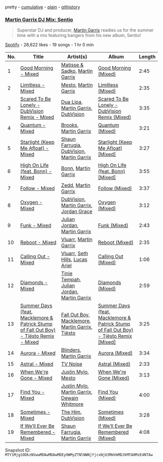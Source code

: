 pretty - [cumulative](/playlists/cumulative/37i9dQZF1DWYIvtWSbA6Aj.md) - [plain](/playlists/plain/37i9dQZF1DWYIvtWSbA6Aj) - [githistory](https://github.githistory.xyz/mackorone/spotify-playlist-archive/blob/main/playlists/plain/37i9dQZF1DWYIvtWSbA6Aj)

### [Martin Garrix DJ Mix: Sentio](https://open.spotify.com/playlist/37i9dQZF1DWYIvtWSbA6Aj)

> Superstar DJ and producer, <a href="spotify:artist:60d24wfXkVzDSfLS6hyCjZ">Martin Garrix</a> readies us for the summer time with a mix featuring bangers from his new album, Sentio!

[Spotify](https://open.spotify.com/user/spotify) - 28,622 likes - 19 songs - 1 hr 0 min

| No. | Title | Artist(s) | Album | Length |
|---|---|---|---|---|
| 1 | [Good Morning \- Mixed](https://open.spotify.com/track/582vTBVbpzQywCzItF6yzk) | [Matisse & Sadko](https://open.spotify.com/artist/2QMCcKIPHnjQaPPgoEst88), [Martin Garrix](https://open.spotify.com/artist/60d24wfXkVzDSfLS6hyCjZ) | [Good Morning \(Mixed\)](https://open.spotify.com/album/5ZHA7HECzkkn5ykZhQqz5g) | 2:45 |
| 2 | [Limitless \- Mixed](https://open.spotify.com/track/1ymFFQI3R4CU1KzyYFsRH2) | [Mesto](https://open.spotify.com/artist/0RViEWnZO2VhmY4oI0PhF9), [Martin Garrix](https://open.spotify.com/artist/60d24wfXkVzDSfLS6hyCjZ) | [Limitless \(Mixed\)](https://open.spotify.com/album/5xKhjiAIoL9EGyGt9xuto2) | 2:35 |
| 3 | [Scared To Be Lonely \- DubVision Remix \- Mixed](https://open.spotify.com/track/2vpLkruxGlsXTnazTjGI3h) | [Dua Lipa](https://open.spotify.com/artist/6M2wZ9GZgrQXHCFfjv46we), [Martin Garrix](https://open.spotify.com/artist/60d24wfXkVzDSfLS6hyCjZ), [DubVision](https://open.spotify.com/artist/3XINWZaloea97SIRiyTJxX) | [Scared To Be Lonely \- DubVision Remix \(Mixed\)](https://open.spotify.com/album/4beXxiae0SsQWuJyRSRdXu) | 3:35 |
| 4 | [Quantum \- Mixed](https://open.spotify.com/track/7ydSOphu3xfbvcndhUHUww) | [Brooks](https://open.spotify.com/artist/4mHAu7NX2UNsnGXjviBD9e), [Martin Garrix](https://open.spotify.com/artist/60d24wfXkVzDSfLS6hyCjZ) | [Quantum \(Mixed\)](https://open.spotify.com/album/41Q7h27kPwJEOqWL7dvSzl) | 3:21 |
| 5 | [Starlight \(Keep Me Afloat\) \- Mixed](https://open.spotify.com/track/4gtErzp6b1kfBajoveJzZz) | [Shaun Farrugia](https://open.spotify.com/artist/0dOdktkTLrPLb4WilXaz85), [DubVision](https://open.spotify.com/artist/3XINWZaloea97SIRiyTJxX), [Martin Garrix](https://open.spotify.com/artist/60d24wfXkVzDSfLS6hyCjZ) | [Starlight \(Keep Me Afloat\) \[Mixed\]](https://open.spotify.com/album/3raTMZgGjN4QDRB6QmFmAs) | 3:27 |
| 6 | [High On Life \(feat\. Bonn\) \- Mixed](https://open.spotify.com/track/3CTJxbfadATr6sa23BzJ9k) | [Bonn](https://open.spotify.com/artist/7Io0XduXk7aOHFHA7sLru2), [Martin Garrix](https://open.spotify.com/artist/60d24wfXkVzDSfLS6hyCjZ) | [High On Life \(feat\. Bonn\) \[Mixed\]](https://open.spotify.com/album/5S238TxDkyXHES4bs4dfwZ) | 3:55 |
| 7 | [Follow \- Mixed](https://open.spotify.com/track/7bVz5dwPqFh1Rwbgc9gG95) | [Zedd](https://open.spotify.com/artist/2qxJFvFYMEDqd7ui6kSAcq), [Martin Garrix](https://open.spotify.com/artist/60d24wfXkVzDSfLS6hyCjZ) | [Follow \(Mixed\)](https://open.spotify.com/album/2S1lLhkOYRp3SD1oqPxm9B) | 3:37 |
| 8 | [Oxygen \- Mixed](https://open.spotify.com/track/6fQdkjb8RuIftd1nHIh8eX) | [DubVision](https://open.spotify.com/artist/3XINWZaloea97SIRiyTJxX), [Martin Garrix](https://open.spotify.com/artist/60d24wfXkVzDSfLS6hyCjZ), [Jordan Grace](https://open.spotify.com/artist/0NST5cNxDtRZuToY6ngC0k) | [Oxygen \(Mixed\)](https://open.spotify.com/album/7AodDnSvJqgBvGWKZwSERs) | 3:12 |
| 9 | [Funk \- Mixed](https://open.spotify.com/track/12jrDIz1udgGwrh7W75DDw) | [Julian Jordan](https://open.spotify.com/artist/2vUCVkeZjzDcaoX4gagHdV), [Martin Garrix](https://open.spotify.com/artist/60d24wfXkVzDSfLS6hyCjZ) | [Funk \(Mixed\)](https://open.spotify.com/album/4ExG1QNCwB4WrRLkPC8x8u) | 2:43 |
| 10 | [Reboot \- Mixed](https://open.spotify.com/track/3MOLAKPiE6SLnJkBXpTYOE) | [Vluarr](https://open.spotify.com/artist/0ClkclGbzsEY0aBtqq8MrB), [Martin Garrix](https://open.spotify.com/artist/60d24wfXkVzDSfLS6hyCjZ) | [Reboot \(Mixed\)](https://open.spotify.com/album/0UULlTB9iiv6UChDthnpSL) | 2:35 |
| 11 | [Calling Out \- Mixed](https://open.spotify.com/track/4CwePuJENy8EsawNxhnt2c) | [Vluarr](https://open.spotify.com/artist/0ClkclGbzsEY0aBtqq8MrB), [Seth Hills](https://open.spotify.com/artist/5nFt7a5Du2MkdAr1KniXh7), [Lucas Ariel](https://open.spotify.com/artist/6LKOLihOW5mY0KAzMbcu4T) | [Calling Out \(Mixed\)](https://open.spotify.com/album/6pxQI34xsFwyN7rDXiejxF) | 1:06 |
| 12 | [Diamonds \- Mixed](https://open.spotify.com/track/45fkGzzHNwnpAqmbdvuGdp) | [Tinie Tempah](https://open.spotify.com/artist/0Tob4H0FLtEONHU1MjpUEp), [Julian Jordan](https://open.spotify.com/artist/2vUCVkeZjzDcaoX4gagHdV), [Martin Garrix](https://open.spotify.com/artist/60d24wfXkVzDSfLS6hyCjZ) | [Diamonds \(Mixed\)](https://open.spotify.com/album/35jGXkRPVTe1kJVdABI3M0) | 2:59 |
| 13 | [Summer Days \(feat\. Macklemore & Patrick Stump of Fall Out Boy\) \- Tiësto Remix \- Mixed](https://open.spotify.com/track/1INoT6ZO3YjxBbs25O9uMB) | [Fall Out Boy](https://open.spotify.com/artist/4UXqAaa6dQYAk18Lv7PEgX), [Macklemore](https://open.spotify.com/artist/3JhNCzhSMTxs9WLGJJxWOY), [Martin Garrix](https://open.spotify.com/artist/60d24wfXkVzDSfLS6hyCjZ), [Tiësto](https://open.spotify.com/artist/2o5jDhtHVPhrJdv3cEQ99Z) | [Summer Days \(feat\. Macklemore & Patrick Stump of Fall Out Boy\) \- Tiësto Remix \[Mixed\]](https://open.spotify.com/album/53YoHhaaWxgnxgcDkpTQcl) | 3:25 |
| 14 | [Aurora \- Mixed](https://open.spotify.com/track/4ZSse9lF2jk07xW2uIwFmq) | [Blinders](https://open.spotify.com/artist/26JVnujQQ3lEML8t9p3X1J), [Martin Garrix](https://open.spotify.com/artist/60d24wfXkVzDSfLS6hyCjZ) | [Aurora \(Mixed\)](https://open.spotify.com/album/5OnjHzHV0R65k5lxlfxEyE) | 3:34 |
| 15 | [Astral \- Mixed](https://open.spotify.com/track/7uA3mL9m7EvWmaKT1VwLgz) | [TV Noise](https://open.spotify.com/artist/32Aw9aJJoXXC1Vn3zqzJbQ) | [Astral \(Mixed\)](https://open.spotify.com/album/0RmL7lmwsiL9mDoXXVb78t) | 2:33 |
| 16 | [When We're Gone \- Mixed](https://open.spotify.com/track/3h3XIdPa1W8NtxEw0TOQHb) | [Justin Mylo](https://open.spotify.com/artist/7MFJyevu6jq0shwDuVLymu), [Mesto](https://open.spotify.com/artist/0RViEWnZO2VhmY4oI0PhF9) | [When We're Gone \(Mixed\)](https://open.spotify.com/album/6tx8Q3lmKbLtfe3ADc1gHf) | 3:13 |
| 17 | [Find You \- Mixed](https://open.spotify.com/track/0f3CymDavZgbPT3IrdXZZZ) | [Justin Mylo](https://open.spotify.com/artist/7MFJyevu6jq0shwDuVLymu), [Martin Garrix](https://open.spotify.com/artist/60d24wfXkVzDSfLS6hyCjZ), [Dewain Whitmore](https://open.spotify.com/artist/1E1W3to8HhGSkkIEUMwEjd) | [Find You \(Mixed\)](https://open.spotify.com/album/2eLx2KnkqXCZM5kVTELp33) | 4:00 |
| 18 | [Sometimes \- Mixed](https://open.spotify.com/track/5waPjmAgMWVxgGMJEv3Bhp) | [The Him](https://open.spotify.com/artist/5WdqBAQhGFCrZvBKXiPIu7), [DubVision](https://open.spotify.com/artist/3XINWZaloea97SIRiyTJxX) | [Sometimes \(Mixed\)](https://open.spotify.com/album/5SMCOrX86UJ8VBey7huDKf) | 3:28 |
| 19 | [If We’ll Ever Be Remembered \- Mixed](https://open.spotify.com/track/7xoageWbKFFmMLBGNz00UJ) | [Shaun Farrugia](https://open.spotify.com/artist/0dOdktkTLrPLb4WilXaz85), [Martin Garrix](https://open.spotify.com/artist/60d24wfXkVzDSfLS6hyCjZ) | [If We’ll Ever Be Remembered \(Mixed\)](https://open.spotify.com/album/4nhFvJpJZ0Cw2RWY9hC7VK) | 4:08 |

Snapshot ID: `MTY1Mjg1ODkzNSwwMDAwMDAwMDEyOWMyZTNlNWNjYjcxNjU3MmVmMDJkMTA0MzE4NTAw`
